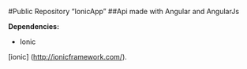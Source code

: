 #Public Repository “IonicApp”
##Api made with Angular and AngularJs

**Dependencies:**
- Ionic

[ionic] (http://ionicframework.com/).